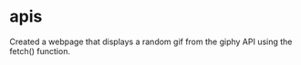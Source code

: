 # apis

Created a webpage that displays a random gif from the giphy API using the fetch() function. 
